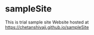 # sampleSite
This is trial sample site
Website hosted at https://chetanshivaji.github.io/sampleSite

